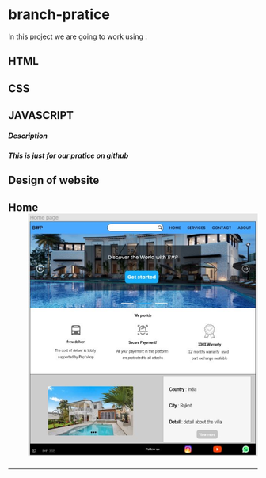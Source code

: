 # branch-pratice
In this project we are going to work using :
## HTML
## CSS
## JAVASCRIPT

<h5>Description <h5>
This is just for our pratice on github

<h2>Design of website <h2>
<p align="center">
    <dl>
        <dt>Home</dt>
        <dd><img src="assets/images/design-homePage.JPG"></dd>
    </dl>
  </p>
<hr>